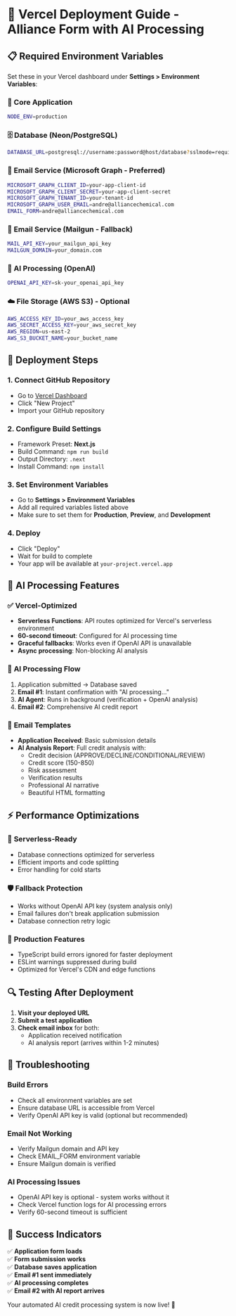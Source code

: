 # 🚀 Vercel Deployment Guide - Alliance Form with AI Processing

## 📋 Required Environment Variables

Set these in your Vercel dashboard under **Settings > Environment Variables**:

### 🔑 Core Application
```bash
NODE_ENV=production
```

### 🗄️ Database (Neon/PostgreSQL)
```bash
DATABASE_URL=postgresql://username:password@host/database?sslmode=require
```

### 📧 Email Service (Microsoft Graph - Preferred)
```bash
MICROSOFT_GRAPH_CLIENT_ID=your-app-client-id
MICROSOFT_GRAPH_CLIENT_SECRET=your-app-client-secret
MICROSOFT_GRAPH_TENANT_ID=your-tenant-id
MICROSOFT_GRAPH_USER_EMAIL=andre@alliancechemical.com
EMAIL_FORM=andre@alliancechemical.com
```

### 📧 Email Service (Mailgun - Fallback)
```bash
MAIL_API_KEY=your_mailgun_api_key
MAILGUN_DOMAIN=your_domain.com
```

### 🤖 AI Processing (OpenAI)
```bash
OPENAI_API_KEY=sk-your_openai_api_key
```

### ☁️ File Storage (AWS S3) - Optional
```bash
AWS_ACCESS_KEY_ID=your_aws_access_key
AWS_SECRET_ACCESS_KEY=your_aws_secret_key
AWS_REGION=us-east-2
AWS_S3_BUCKET_NAME=your_bucket_name
```

## 🔧 Deployment Steps

### 1. **Connect GitHub Repository**
- Go to [Vercel Dashboard](https://vercel.com/dashboard)
- Click "New Project"
- Import your GitHub repository

### 2. **Configure Build Settings**
- Framework Preset: **Next.js**
- Build Command: `npm run build`
- Output Directory: `.next`
- Install Command: `npm install`

### 3. **Set Environment Variables**
- Go to **Settings > Environment Variables**
- Add all required variables listed above
- Make sure to set them for **Production**, **Preview**, and **Development**

### 4. **Deploy**
- Click "Deploy"
- Wait for build to complete
- Your app will be available at `your-project.vercel.app`

## 🎯 AI Processing Features

### ✅ **Vercel-Optimized**
- **Serverless Functions**: API routes optimized for Vercel's serverless environment
- **60-second timeout**: Configured for AI processing time
- **Graceful fallbacks**: Works even if OpenAI API is unavailable
- **Async processing**: Non-blocking AI analysis

### 🤖 **AI Processing Flow**
1. Application submitted → Database saved
2. **Email #1**: Instant confirmation with "AI processing..."
3. **AI Agent**: Runs in background (verification + OpenAI analysis)
4. **Email #2**: Comprehensive AI credit report

### 📧 **Email Templates**
- **Application Received**: Basic submission details
- **AI Analysis Report**: Full credit analysis with:
  - Credit decision (APPROVE/DECLINE/CONDITIONAL/REVIEW)
  - Credit score (150-850)
  - Risk assessment
  - Verification results
  - Professional AI narrative
  - Beautiful HTML formatting

## ⚡ **Performance Optimizations**

### 🔄 **Serverless-Ready**
- Database connections optimized for serverless
- Efficient imports and code splitting
- Error handling for cold starts

### 🛡️ **Fallback Protection**
- Works without OpenAI API key (system analysis only)
- Email failures don't break application submission
- Database connection retry logic

### 📱 **Production Features**
- TypeScript build errors ignored for faster deployment
- ESLint warnings suppressed during build
- Optimized for Vercel's CDN and edge functions

## 🔍 **Testing After Deployment**

1. **Visit your deployed URL**
2. **Submit a test application**
3. **Check email inbox** for both:
   - Application received notification
   - AI analysis report (arrives within 1-2 minutes)

## 🐛 **Troubleshooting**

### Build Errors
- Check all environment variables are set
- Ensure database URL is accessible from Vercel
- Verify OpenAI API key is valid (optional but recommended)

### Email Not Working
- Verify Mailgun domain and API key
- Check EMAIL_FORM environment variable
- Ensure Mailgun domain is verified

### AI Processing Issues
- OpenAI API key is optional - system works without it
- Check Vercel function logs for AI processing errors
- Verify 60-second timeout is sufficient

## 🎉 **Success Indicators**

✅ **Application form loads**  
✅ **Form submission works**  
✅ **Database saves application**  
✅ **Email #1 sent immediately**  
✅ **AI processing completes**  
✅ **Email #2 with AI report arrives**  

Your automated AI credit processing system is now live! 🚀 